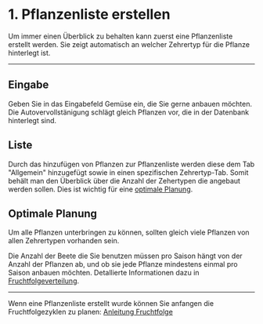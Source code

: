 # 1. Pflanzenliste erstellen

Um immer einen Überblick zu behalten kann zuerst eine Pflanzenliste erstellt werden. Sie zeigt automatisch an welcher Zehrertyp für die  Pflanze hinterlegt ist.

---

## Eingabe
Geben Sie  in das Eingabefeld  Gemüse  ein, die Sie gerne anbauen möchten. Die  Autovervollstänigung schlägt  gleich Pflanzen vor, die in der Datenbank hinterlegt sind. 


## Liste
Durch das hinzufügen von Pflanzen zur Pflanzenliste werden diese dem Tab "Allgemein" hinzugefügt sowie in einen spezifischen  Zehrertyp-Tab. Somit behält man den Überblick über die Anzahl der Zehertypen die angebaut werden sollen. Dies ist wichtig für eine [optimale Planung](#optimale-planung).

	

## Optimale Planung
Um alle Pflanzen unterbringen zu können, sollten gleich viele Pflanzen von allen Zehrertypen vorhanden sein.

Die Anzahl der Beete die Sie benutzen müssen pro Saison hängt von der Anzahl der Pflanzen ab, und ob sie jede Pflanze mindestens einmal pro Saison anbauen möchten. Detallierte Informationen dazu in [Fruchtfolgeverteilung](./fruchtfolge-verteilung.md).

---

Wenn eine Pflanzenliste erstellt wurde können Sie anfangen die Fruchtfolgezyklen zu planen: [Anleitung Fruchtfolge](./fruchtfolge.md)
